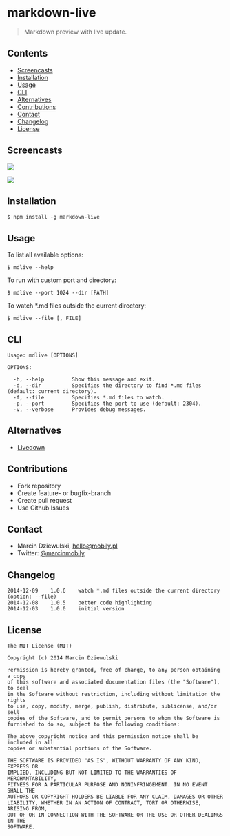 # markdown-live

> Markdown preview with live update.

## Contents

* [Screencasts](#screencasts)
* [Installation](#installation)
* [Usage](#usage)
* [CLI](#cli)
* [Alternatives](#alternatives)
* [Contributions](#contributions)
* [Contact](#contact)
* [Changelog](#changelog)
* [License](#license)

## Screencasts

![](https://raw.githubusercontent.com/mobily/markdown-live/master/screencasts/gif1.gif)

![](https://raw.githubusercontent.com/mobily/markdown-live/master/screencasts/gif2.gif)

## Installation

```shell
$ npm install -g markdown-live
```

## Usage

To list all available options:

```shell
$ mdlive --help
```

To run with custom port and directory:

```shell
$ mdlive --port 1024 --dir [PATH]
```

To watch *.md files outside the current directory:

```shell
$ mdlive --file [, FILE]
```

## CLI

```shell
Usage: mdlive [OPTIONS]

OPTIONS:

  -h, --help         Show this message and exit.
  -d, --dir          Specifies the directory to find *.md files (default: current directory).
  -f, --file         Specifies *.md files to watch.
  -p, --port         Specifies the port to use (default: 2304).
  -v, --verbose      Provides debug messages.
```

## Alternatives

 - [Livedown](https://github.com/shime/livedown/)

## Contributions

 - Fork repository
 - Create feature- or bugfix-branch
 - Create pull request
 - Use Github Issues

## Contact

 - Marcin Dziewulski, <hello@mobily.pl>
 - Twitter: [@marcinmobily](https://twitter.com/marcinmobily)

## Changelog

```
2014-12-09    1.0.6    watch *.md files outside the current directory (option: --file)
2014-12-08    1.0.5    better code highlighting
2014-12-03    1.0.0    initial version
```

## License

	The MIT License (MIT)

	Copyright (c) 2014 Marcin Dziewulski

	Permission is hereby granted, free of charge, to any person obtaining a copy
	of this software and associated documentation files (the "Software"), to deal
	in the Software without restriction, including without limitation the rights
	to use, copy, modify, merge, publish, distribute, sublicense, and/or sell
	copies of the Software, and to permit persons to whom the Software is
	furnished to do so, subject to the following conditions:

	The above copyright notice and this permission notice shall be included in all
	copies or substantial portions of the Software.

	THE SOFTWARE IS PROVIDED "AS IS", WITHOUT WARRANTY OF ANY KIND, EXPRESS OR
	IMPLIED, INCLUDING BUT NOT LIMITED TO THE WARRANTIES OF MERCHANTABILITY,
	FITNESS FOR A PARTICULAR PURPOSE AND NONINFRINGEMENT. IN NO EVENT SHALL THE
	AUTHORS OR COPYRIGHT HOLDERS BE LIABLE FOR ANY CLAIM, DAMAGES OR OTHER
	LIABILITY, WHETHER IN AN ACTION OF CONTRACT, TORT OR OTHERWISE, ARISING FROM,
	OUT OF OR IN CONNECTION WITH THE SOFTWARE OR THE USE OR OTHER DEALINGS IN THE
	SOFTWARE.